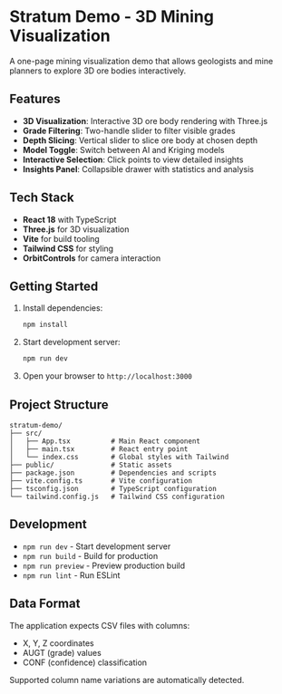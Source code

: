 # Stratum Demo - 3D Mining Visualization

A one-page mining visualization demo that allows geologists and mine planners to explore 3D ore bodies interactively.

## Features

- **3D Visualization**: Interactive 3D ore body rendering with Three.js
- **Grade Filtering**: Two-handle slider to filter visible grades
- **Depth Slicing**: Vertical slider to slice ore body at chosen depth
- **Model Toggle**: Switch between AI and Kriging models
- **Interactive Selection**: Click points to view detailed insights
- **Insights Panel**: Collapsible drawer with statistics and analysis

## Tech Stack

- **React 18** with TypeScript
- **Three.js** for 3D visualization
- **Vite** for build tooling
- **Tailwind CSS** for styling
- **OrbitControls** for camera interaction

## Getting Started

1. Install dependencies:
   ```bash
   npm install
   ```

2. Start development server:
   ```bash
   npm run dev
   ```

3. Open your browser to `http://localhost:3000`

## Project Structure

```
stratum-demo/
├── src/
│   ├── App.tsx          # Main React component
│   ├── main.tsx         # React entry point
│   └── index.css        # Global styles with Tailwind
├── public/              # Static assets
├── package.json         # Dependencies and scripts
├── vite.config.ts       # Vite configuration
├── tsconfig.json        # TypeScript configuration
└── tailwind.config.js   # Tailwind CSS configuration
```

## Development

- `npm run dev` - Start development server
- `npm run build` - Build for production
- `npm run preview` - Preview production build
- `npm run lint` - Run ESLint

## Data Format

The application expects CSV files with columns:
- X, Y, Z coordinates
- AUGT (grade) values
- CONF (confidence) classification

Supported column name variations are automatically detected.
